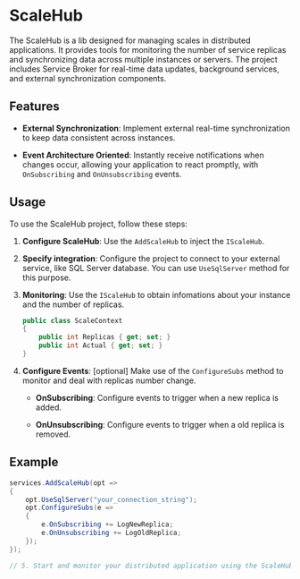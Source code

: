 # ScaleHub

The ScaleHub is a lib designed for managing scales in distributed applications. It provides tools for monitoring the number of service replicas and synchronizing data across multiple instances or servers. The project includes Service Broker for real-time data updates, background services, and external synchronization components.

## Features

- **External Synchronization**: Implement external real-time synchronization to keep data consistent across instances.

- **Event Architecture Oriented**: Instantly receive notifications when changes occur, allowing your application to react promptly, with `OnSubscribing` and `OnUnsubscribing` events.

## Usage

To use the ScaleHub project, follow these steps:

1. **Configure ScaleHub**: Use the `AddScaleHub` to inject the `IScaleHub`.

2. **Specify integration**: Configure the project to connect to your external service, like SQL Server database. You can use `UseSqlServer` method for this purpose.

3. **Monitoring**: Use the `IScaleHub` to obtain infomations about your instance and the number of replicas.
    ```csharp
    public class ScaleContext
    {
        public int Replicas { get; set; }
        public int Actual { get; set; }
    }
    ```

4. **Configure Events**: [optional] Make use of the `ConfigureSubs` method to monitor and deal with replicas number change.

    - **OnSubscribing**: Configure events to trigger when a new replica is added.

    - **OnUnsubscribing**: Configure events to trigger when a old replica is removed.

## Example

```csharp
services.AddScaleHub(opt =>
{
    opt.UseSqlServer("your_connection_string");
    opt.ConfigureSubs(e =>
    {
        e.OnSubscribing += LogNewReplica;
        e.OnUnsubscribing += LogOldReplica;
    });
});

// 5. Start and monitor your distributed application using the ScaleHub system.
```


